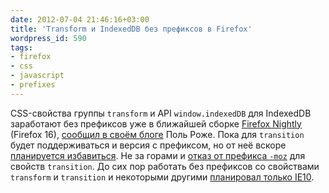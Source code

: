 ```yaml
---
date: 2012-07-04 21:46:16+03:00
title: 'Transform и IndexedDB без префиксов в Firefox'
wordpress_id: 590
tags:
- firefox
- css
- javascript
- prefixes
---
```


CSS-свойства группы `transform` и API `window.indexedDB` для IndexedDB заработают без префиксов уже в ближайшей сборке [Firefox Nightly][1] (Firefox 16), [сообщил в своём блоге][2] Поль Роже. Пока для `transition` будет поддерживаться и версия с префиксом, но от неё вскоре [планируется избавиться][3]. Не за горами и [отказ от префикса `-moz`][4] для свойств `transition`. До сих пор работать без префиксов со свойствами `transform` и `transition` и некоторыми другими [планировал только IE10][5].

[1]: http://nightly.mozilla.org
[2]: http://paulrouget.com/e/transformsunprefixed/
[3]: https://bugzilla.mozilla.org/show_bug.cgi?id=770560
[4]: https://bugzilla.mozilla.org/show_bug.cgi?id=762303
[5]: http://web-standards.ru/news/550/
